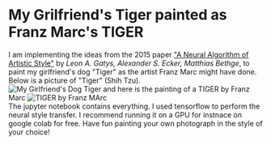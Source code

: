 # My Grilfriend's Tiger painted as Franz Marc's TIGER 
I am implementing the ideas from the 2015 paper
["A Neural Algorithm of Artistic Style"](https://arxiv.org/abs/1508.06576) by *Leon A. Gatys,
Alexander S. Ecker, Matthias Bethge*,
to paint my girlfriend's dog "Tiger" as the artist Franz Marc might have done.
Below is a picture of "Tiger" (Shih Tzu).
<br/>
![My Girlfriend's Dog Tiger](https://drive.google.com/uc?id=1DaDURnkGYfJ2D8eoXrjg-84dXffBcX1z)
and here is the painting of a TIGER by Franz Marc
![TIGER by Franz MArc](https://drive.google.com/uc?id=1S6cVG_neSru21cEGY7UoN1XQy-trfaIH)
<br/>
The jupyter notebook contains everything. I used tensorflow to perform the neural style transfer. I recommend running it on a GPU for instnace on google colab for free. Have fun painting your own photograph in the style of your choice! 
